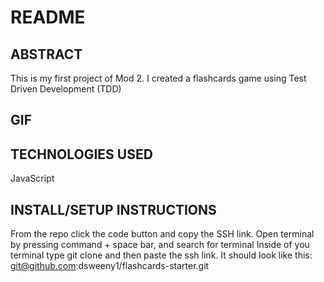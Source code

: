 # README

## ABSTRACT
This is my first project of Mod 2. I created a flashcards game using Test Driven Development (TDD)

## GIF



## TECHNOLOGIES USED
JavaScript

## INSTALL/SETUP INSTRUCTIONS
From the repo click the code button and copy the SSH link.
Open terminal by pressing command + space bar, and search for terminal
Inside of you terminal type git clone and then paste the ssh link. It should look like this: git@github.com:dsweeny1/flashcards-starter.git
